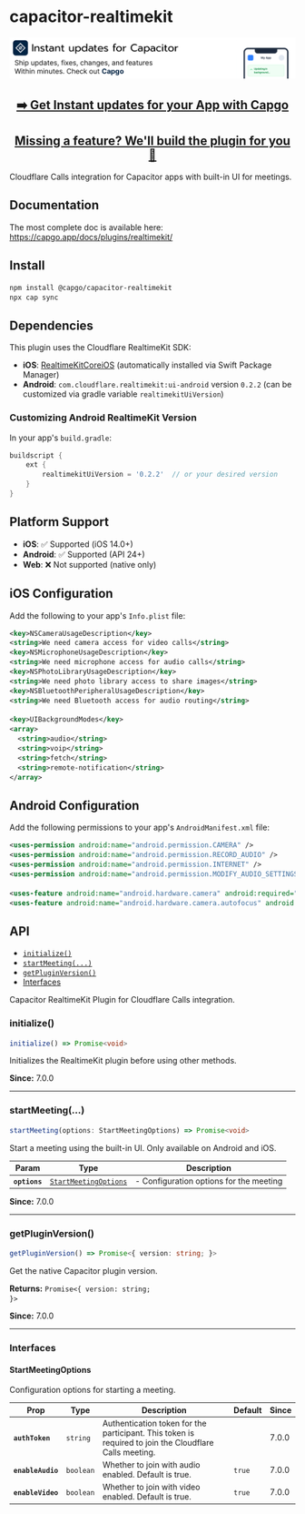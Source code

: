# capacitor-realtimekit
  <a href="https://capgo.app/"><img src='https://raw.githubusercontent.com/Cap-go/capgo/main/assets/capgo_banner.png' alt='Capgo - Instant updates for capacitor'/></a>

<div align="center">
  <h2><a href="https://capgo.app/?ref=plugin"> ➡️ Get Instant updates for your App with Capgo</a></h2>
  <h2><a href="https://capgo.app/consulting/?ref=plugin"> Missing a feature? We'll build the plugin for you 💪</a></h2>
</div>

Cloudflare Calls integration for Capacitor apps with built-in UI for meetings.

## Documentation

The most complete doc is available here: https://capgo.app/docs/plugins/realtimekit/

## Install

```bash
npm install @capgo/capacitor-realtimekit
npx cap sync
```

## Dependencies

This plugin uses the Cloudflare RealtimeKit SDK:

- **iOS**: [RealtimeKitCoreiOS](https://github.com/dyte-in/RealtimeKitCoreiOS) (automatically installed via Swift Package Manager)
- **Android**: `com.cloudflare.realtimekit:ui-android` version `0.2.2` (can be customized via gradle variable `realtimekitUiVersion`)

### Customizing Android RealtimeKit Version

In your app's `build.gradle`:

```gradle
buildscript {
    ext {
        realtimekitUiVersion = '0.2.2'  // or your desired version
    }
}
```

## Platform Support

- **iOS**: ✅ Supported (iOS 14.0+)
- **Android**: ✅ Supported (API 24+)
- **Web**: ❌ Not supported (native only)

## iOS Configuration

Add the following to your app's `Info.plist` file:

```xml
<key>NSCameraUsageDescription</key>
<string>We need camera access for video calls</string>
<key>NSMicrophoneUsageDescription</key>
<string>We need microphone access for audio calls</string>
<key>NSPhotoLibraryUsageDescription</key>
<string>We need photo library access to share images</string>
<key>NSBluetoothPeripheralUsageDescription</key>
<string>We need Bluetooth access for audio routing</string>

<key>UIBackgroundModes</key>
<array>
  <string>audio</string>
  <string>voip</string>
  <string>fetch</string>
  <string>remote-notification</string>
</array>
```

## Android Configuration

Add the following permissions to your app's `AndroidManifest.xml` file:

```xml
<uses-permission android:name="android.permission.CAMERA" />
<uses-permission android:name="android.permission.RECORD_AUDIO" />
<uses-permission android:name="android.permission.INTERNET" />
<uses-permission android:name="android.permission.MODIFY_AUDIO_SETTINGS" />

<uses-feature android:name="android.hardware.camera" android:required="false" />
<uses-feature android:name="android.hardware.camera.autofocus" android:required="false" />
```

## API

<docgen-index>

* [`initialize()`](#initialize)
* [`startMeeting(...)`](#startmeeting)
* [`getPluginVersion()`](#getpluginversion)
* [Interfaces](#interfaces)

</docgen-index>

<docgen-api>
<!--Update the source file JSDoc comments and rerun docgen to update the docs below-->

Capacitor RealtimeKit Plugin for Cloudflare Calls integration.

### initialize()

```typescript
initialize() => Promise<void>
```

Initializes the RealtimeKit plugin before using other methods.

**Since:** 7.0.0

--------------------


### startMeeting(...)

```typescript
startMeeting(options: StartMeetingOptions) => Promise<void>
```

Start a meeting using the built-in UI.
Only available on Android and iOS.

| Param         | Type                                                                | Description                             |
| ------------- | ------------------------------------------------------------------- | --------------------------------------- |
| **`options`** | <code><a href="#startmeetingoptions">StartMeetingOptions</a></code> | - Configuration options for the meeting |

**Since:** 7.0.0

--------------------


### getPluginVersion()

```typescript
getPluginVersion() => Promise<{ version: string; }>
```

Get the native Capacitor plugin version.

**Returns:** <code>Promise&lt;{ version: string; }&gt;</code>

**Since:** 7.0.0

--------------------


### Interfaces


#### StartMeetingOptions

Configuration options for starting a meeting.

| Prop              | Type                 | Description                                                                                            | Default           | Since |
| ----------------- | -------------------- | ------------------------------------------------------------------------------------------------------ | ----------------- | ----- |
| **`authToken`**   | <code>string</code>  | Authentication token for the participant. This token is required to join the Cloudflare Calls meeting. |                   | 7.0.0 |
| **`enableAudio`** | <code>boolean</code> | Whether to join with audio enabled. Default is true.                                                   | <code>true</code> | 7.0.0 |
| **`enableVideo`** | <code>boolean</code> | Whether to join with video enabled. Default is true.                                                   | <code>true</code> | 7.0.0 |

</docgen-api>
